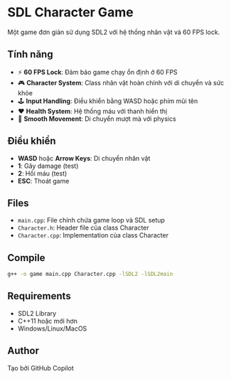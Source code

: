 # SDL Character Game

Một game đơn giản sử dụng SDL2 với hệ thống nhân vật và 60 FPS lock.

## Tính năng

- ⚡ **60 FPS Lock**: Đảm bảo game chạy ổn định ở 60 FPS
- 🎮 **Character System**: Class nhân vật hoàn chỉnh với di chuyển và sức khỏe
- 🕹️ **Input Handling**: Điều khiển bằng WASD hoặc phím mũi tên
- ❤️ **Health System**: Hệ thống máu với thanh hiển thị
- 🏃 **Smooth Movement**: Di chuyển mượt mà với physics

## Điều khiển

- **WASD** hoặc **Arrow Keys**: Di chuyển nhân vật
- **1**: Gây damage (test)
- **2**: Hồi máu (test)
- **ESC**: Thoát game

## Files

- `main.cpp`: File chính chứa game loop và SDL setup
- `Character.h`: Header file của class Character
- `Character.cpp`: Implementation của class Character

## Compile

```bash
g++ -o game main.cpp Character.cpp -lSDL2 -lSDL2main
```

## Requirements

- SDL2 Library
- C++11 hoặc mới hơn
- Windows/Linux/MacOS

## Author

Tạo bởi GitHub Copilot
